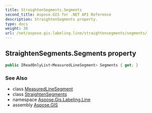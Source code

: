 ```yaml
---
title: StraightenSegments.Segments
second_title: Aspose.GIS for .NET API Reference
description: StraightenSegments property. 
type: docs
weight: 30
url: /net/aspose.gis.labeling.line/straightensegments/segments/
---
```

## StraightenSegments.Segments property

```csharp
public IReadOnlyList<MeasuredLineSegment> Segments { get; }
```

### See Also

* class [MeasuredLineSegment](../../measuredlinesegment/)
* class [StraightenSegments](../)
* namespace [Aspose.Gis.Labeling.Line](../../straightensegments/)
* assembly [Aspose.GIS](../../../)


